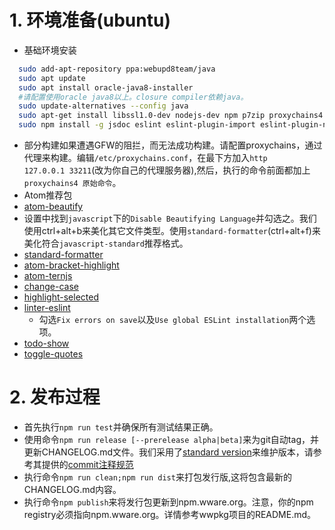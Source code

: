 # 1. 环境准备(ubuntu)

 - 基础环境安装
```bash
  sudo add-apt-repository ppa:webupd8team/java
  sudo apt update
  sudo apt install oracle-java8-installer
  #请配置使用oracle java8以上。closure compiler依赖java。
  sudo update-alternatives --config java
  sudo apt-get install libssl1.0-dev nodejs-dev npm p7zip proxychains4
  sudo npm install -g jsdoc eslint eslint-plugin-import eslint-plugin-node eslint-plugin-promise eslint-plugin-standard eslint-plugin-compat webpack webpack-cli webpack-dev-server standard-version
```
 - 部分构建如果遭遇GFW的阻拦，而无法成功构建。请配置proxychains，通过代理来构建。编辑`/etc/proxychains.conf`，在最下方加入`http            127.0.0.1 33211`(改为你自己的代理服务器),然后，执行的命令前面都加上`proxychains4 原始命令`。
 - Atom推荐包
  - [atom-beautify](https://atom.io/packages/atom-beautify)
   - 设置中找到`javascript`下的`Disable Beautifying Language`并勾选之。我们使用ctrl+alt+b来美化其它文件类型。使用`standard-formatter`(ctrl+alt+f)来美化符合`javascript-standard`推荐格式。
  - [standard-formatter](https://atom.io/packages/standard-formatter)
  - [atom-bracket-highlight](https://atom.io/packages/atom-bracket-highlight)
  - [atom-ternjs](https://atom.io/packages/atom-ternjs)
  - [change-case](https://atom.io/packages/change-case)
  - [highlight-selected](https://atom.io/packages/highlight-selected)
  - [linter-eslint](https://atom.io/packages/linter-eslint)
    - 勾选`Fix errors on save`以及`Use global ESLint installation`两个选项。
  - [todo-show](https://atom.io/packages/todo-show)
  - [toggle-quotes](https://atom.io/packages/toggle-quotes)

# 2. 发布过程
 - 首先执行`npm run test`并确保所有测试结果正确。
 - 使用命令`npm run release [--prerelease alpha|beta]`来为git自动tag，并更新CHANGELOG.md文件。我们采用了[standard version](https://github.com/conventional-changelog/standard-version)来维护版本，请参考其提供的[commit注释规范](https://conventionalcommits.org)
 - 执行命令`npm run clean;npm run dist`来打包发行版,这将包含最新的CHANGELOG.md内容。
 - 执行命令`npm publish`来将发行包更新到npm.wware.org。注意，你的npm registry必须指向npm.wware.org。详情参考wwpkg项目的README.md。
